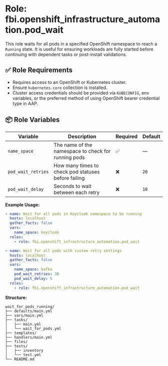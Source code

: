 # Role: fbi.openshift_infrastructure_automation.pod_wait

This role waits for all pods in a specified OpenShift namespace to reach a `Running` state. It is useful for ensuring workloads are fully started before continuing with dependent tasks or post-install validations.

## ✅ Role Requirements

- Requires access to an OpenShift or Kubernetes cluster.
- Ensure `kubernetes.core` collection is installed.
- Cluster access credentials should be provided via `KUBECONFIG`, env variables, or the preferred method of using OpenShift bearer credential type in AAP.

## 📦 Role Variables

| Variable            | Description                                                    | Required | Default |
|---------------------|----------------------------------------------------------------|----------|---------|
| `name_space`        | The name of the namespace to check for running pods           | ✅       | —       |
| `pod_wait_retries`  | How many times to check pod statuses before failing           | ❌       | `20`    |
| `pod_wait_delay`    | Seconds to wait between each retry                            | ❌       | `10`    |

**Example Usage:**

```yaml
- name: Wait for all pods in Keycloak namespace to be running
  hosts: localhost
  gather_facts: false
  vars:
    name_space: keycloak
  roles:
    - role: fbi.openshift_infrastructure_automation.pod_wait

- name: Wait for all pods with custom retry settings
  hosts: localhost
  gather_facts: false
  vars:
    name_space: kafka
    pod_wait_retries: 30
    pod_wait_delay: 5
  roles:
    - role: fbi.openshift_infrastructure_automation.pod_wait
```

**Structure:**
```
wait_for_pods_running/
├── defaults/main.yml
├── vars/main.yml
├── tasks/
│   ├── main.yml
│   └── wait_for_pods.yml
├── templates/
├── handlers/main.yml
├── files/
├── tests/
│   ├── inventory
│   └── test.yml
└── README.md